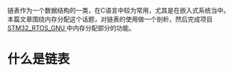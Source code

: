 链表作为一个数据结构的一类，在C语言中较为常用，尤其是在嵌入式系统当中。本篇文章围绕内存分配这个话题，对链表的使用做一个剖析，然后完成项目 <a href = "https://github.com/laneston/STM32_RTOS_GNU"> STM32_RTOS_GNU </a> 中内存分配部分的功能。

# 什么是链表

